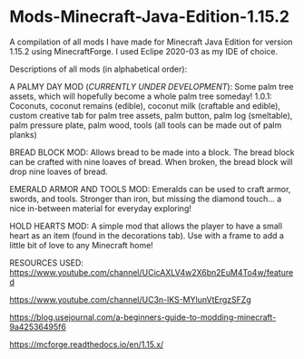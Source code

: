 # Mods-Minecraft-Java-Edition-1.15.2
A compilation of all mods I have made for Minecraft Java Edition 
for version 1.15.2 using MinecraftForge. I used Eclipe 2020-03
as my IDE of choice.

Descriptions of all mods (in alphabetical order):

A PALMY DAY MOD (*CURRENTLY UNDER DEVELOPMENT*):
Some palm tree assets, which will hopefully become a whole palm tree someday! 
1.0.1: Coconuts, coconut remains (edible), coconut milk (craftable and edible), custom creative tab for palm tree assets, palm button, palm log (smeltable), palm pressure plate, palm wood, tools (all tools can be made out of palm planks) 


BREAD BLOCK MOD:
Allows bread to be made into a block. The bread block can be 
crafted with nine loaves of bread. When broken, the bread 
block will drop nine loaves of bread. 

EMERALD ARMOR AND TOOLS MOD:
Emeralds can be used to craft armor, swords, and tools. Stronger than iron, but missing the diamond touch... a nice in-between material for everyday exploring!

HOLD HEARTS MOD:
A simple mod that allows the player to have a small heart as an 
item (found in the decorations tab). Use with a frame to add a 
little bit of love to any Minecraft home!


RESOURCES USED:
https://www.youtube.com/channel/UCicAXLV4w2X6bn2EuM4To4w/featured

https://www.youtube.com/channel/UC3n-lKS-MYlunVtErgzSFZg

https://blog.usejournal.com/a-beginners-guide-to-modding-minecraft-9a42536495f6

https://mcforge.readthedocs.io/en/1.15.x/

